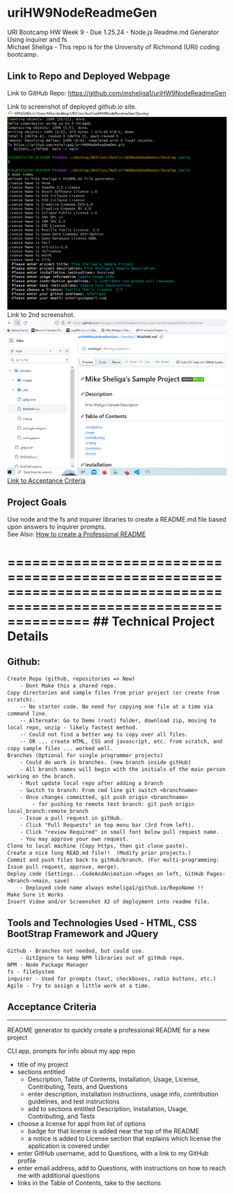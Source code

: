 # uriHW9NodeReadmeGen
URI Bootcamp HW Week 9 - Due 1.25.24 - Node.js Readme.md Generator Using inquirer and fs  
Michael Sheliga - This repo is for the University of Richmond (URI) coding bootcamp.   

## Link to Repo and Deployed Webpage    
Link to GitHub Repo: https://github.com/msheliga1/uriHW9NodeReadmeGen    
<!---  Link to deployed github.io site. https://msheliga1.github.io/uriHW9NodeReadmeGen   --->
Link to screenshot of deployed github.io site. ![HW 9 README.md generator input Screenshot](./Develop/images/WorkingScreenshot.PNG)    
Link to 2nd screenshot. ![HW 9 README.md generator sample file Screenshot](./Develop/images/ResultsScreenshot.PNG)   
[Link to Acceptance Criteria ](#acceptance-criteria)   

## Project Goals     
Use node and the fs and inquirer libraries to create a README.md file based upon answers to inquirer prompts.  
See Also: [How to create a Professional README](https://coding-boot-camp.github.io/full-stack/github/professional-readme-guide)  

==================================================================================================================   ## Technical Project Details    
==================================================================================================================  
## Github:   
    Create Repo (github, repositories => New)   
        - Dont Make this a shared repo.  
    Copy directories and sample files from prior project (or create from scratch).  
        -- No starter code. No need for copying one file at a time via command line.  
        -- Alternate: Go to Demo (root) folder, download zip, moving to local repo, unzip - likely fastest method.     
        -- Could not find a better way to copy over all files.    
        -- OR ... create HTML, CSS and javascript, etc. from scratch, and copy sample files ... worked well.
    Branches (Optional for single programmer projects)  
        - Could do work in branches. (new branch inside gitHub)    
        - All branch names will begin with the initials of the main person working on the branch.  
        - Must update local repo after adding a branch  
        - Switch to branch: From cmd line git switch <branchname>   
        - Once changes committed, git push origin <branchname>  
            - for pushing to remote test branch: git push origin local_branch:remote_branch  
        - Issue a pull request in gitHub.  
        - Click "Pull Requests" in top menu bar (3rd from left).  
        - Click "review Required" in small font below pull request name.  
        - You may approve your own request.  
    Clone to local machine (Copy https, then git clone paste).    
    Create a nice long READ.md file!!  (Modify prior projects.)   
    Commit and push files back to gitHub/branch. (For multi-programming: Issue pull request, approve, merge).  
    Deploy code (Settings...CodeAndAnimation->Pages on left, GitHub Pages->Branch->main, save)  
        - Deployed code name always msheliga1/github.io/RepoName !!  
    Make Sure it Works   
    Insert Vidoe and/or Screenshot X2 of deployment into readme file. 
  
## Tools and Technologies Used - HTML, CSS BootStrap Framework and JQuery   
    Github - Branches not needed, but could use.  
        - GitIgnore to keep NPM libraries out of gitHub repo.
    NPM - Node Package Manager
    fs - fileSystem   
    inquirer - Used for prompts (text, checkboxes, radio buttons, etc.)
    Agile - Try to assign a little work at a time.   

## Acceptance Criteria
-----------------------  
README generator to quickly create a professional README for a new project  
  
CLI app, prompts for info about my app repo
 - title of my project  
 - sections entitled  
    - Description, Table of Contents, Installation, Usage, License, Contributing, Tests, and Questions  
    - enter description, installation instructions, usage info, contribution guidelines, and test instructions  
    - add to sections entitled Description, Installation, Usage, Contributing, and Tests  
- choose a license for appl from list of options  
    - badge for that license is added near the top of the README  
    - a notice is added to License section that explains which license the application is covered under  
- enter GitHub username, add to Questions, with a link to my GitHub profile  
- enter email address, add to Questions, with instructions on how to reach me with additional questions  
- links in the Table of Contents, take to the sections  